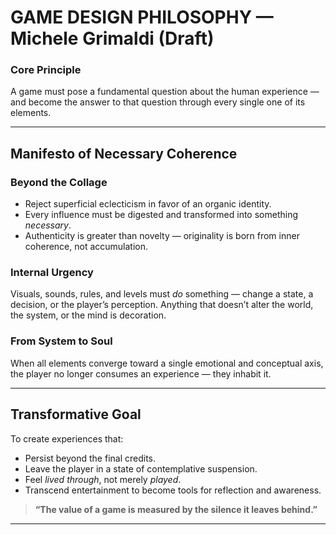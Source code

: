 # **GAME DESIGN PHILOSOPHY — Michele Grimaldi (Draft)**

### **Core Principle**

A game must pose a fundamental question about the human experience — and become the answer to that question through every single one of its elements.

---

## **Manifesto of Necessary Coherence**

### **Beyond the Collage**

* Reject superficial eclecticism in favor of an organic identity.
* Every influence must be digested and transformed into something *necessary*.
* Authenticity is greater than novelty — originality is born from inner coherence, not accumulation.

### **Internal Urgency**

Visuals, sounds, rules, and levels must *do* something — change a state, a decision, or the player’s perception.
Anything that doesn’t alter the world, the system, or the mind is decoration.

### **From System to Soul**

When all elements converge toward a single emotional and conceptual axis, the player no longer consumes an experience — they inhabit it.

---

## **Transformative Goal**

To create experiences that:

* Persist beyond the final credits.
* Leave the player in a state of contemplative suspension.
* Feel *lived through*, not merely *played*.
* Transcend entertainment to become tools for reflection and awareness.

> **“The value of a game is measured by the silence it leaves behind.”**

---



